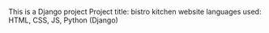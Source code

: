 This is a Django project 
Project title: bistro kitchen website 
languages used: HTML, CSS, JS,  Python (Django)

